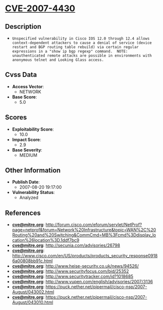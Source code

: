 
# [CVE-2007-4430](https://cve.mitre.org/cgi-bin/cvename.cgi?name=CVE-2007-4430)

## Description

- `Unspecified vulnerability in Cisco IOS 12.0 through 12.4 allows context-dependent attackers to cause a denial of service (device restart and BGP routing table rebuild) via certain regular expressions in a "show ip bgp regexp" command.  NOTE: unauthenticated remote attacks are possible in environments with anonymous telnet and Looking Glass access.`

## Cvss Data

- **Access Vector**:
  - NETWORK
- **Base Score**:
  - 5.0

## Scores

- **Exploitability Score**:
  - 10.0
- **Impact Score**:
  - 2.9
- **Base Severity**:
  - MEDIUM

## Other Information

- **Publish Date**:
  - 2007-08-20 19:17:00
- **Vulnerability Status**:
  - Analyzed

## References

- **cve@mitre.org**: http://forum.cisco.com/eforum/servlet/NetProf?page=netprof&forum=Network%20Infrastructure&topic=WAN%2C%20Routing%20and%20Switching&CommCmd=MB%3Fcmd%3Ddisplay_location%26location%3D.1ddf7bc9
- **cve@mitre.org**: http://secunia.com/advisories/26798
- **cve@mitre.org**: http://www.cisco.com/en/US/products/products_security_response09186a00808bb91c.html
- **cve@mitre.org**: http://www.heise-security.co.uk/news/94526/
- **cve@mitre.org**: http://www.securityfocus.com/bid/25352
- **cve@mitre.org**: http://www.securitytracker.com/id?1018685
- **cve@mitre.org**: http://www.vupen.com/english/advisories/2007/3136
- **cve@mitre.org**: https://puck.nether.net/pipermail/cisco-nsp/2007-August/043002.html
- **cve@mitre.org**: https://puck.nether.net/pipermail/cisco-nsp/2007-August/043010.html
